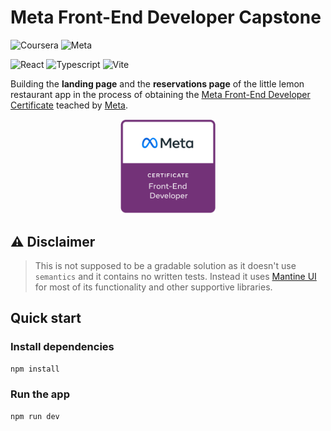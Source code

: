 # Meta Front-End Developer Capstone

![Coursera](https://img.shields.io/badge/Coursera-0747a6?style=flat&logo=coursera&logoColor=white)
![Meta](https://img.shields.io/badge/Meta-0668E1?style=flat&logo=meta&logoColor=white)

![React](https://img.shields.io/badge/React-499CB8?style=flat&logo=react&logoColor=white)
![Typescript](https://img.shields.io/badge/Typescript-3178C6?style=flat&logo=typescript&logoColor=white)
![Vite](https://img.shields.io/badge/Vite-purple?style=flat&logo=vite&logoColor=white)

Building the **landing page** and the **reservations page** of the little lemon restaurant app in the process of obtaining the [Meta Front-End Developer Certificate](https://www.coursera.org/professional-certificates/meta-front-end-developer) teached by [Meta](https://www.facebook.com/business/learn/front-end-back-end-developer-certificate-coursera).

<p align="center">
    <a href="https://www.credly.com/org/facebook-blueprint/badge/meta-front-end-developer-certificate">
        <img src="public/meta-frontend-cert.png" width="30%" height="30%" />
    </a>
</p>

## :warning: Disclaimer

> This is not supposed to be a gradable solution as it doesn't use `semantics` and it contains no written tests. Instead it uses [Mantine UI](https://mantine.dev/) for most of its functionality and other supportive libraries.

## Quick start

### Install dependencies

```bash
npm install
```

### Run the app

```bash
npm run dev
```
